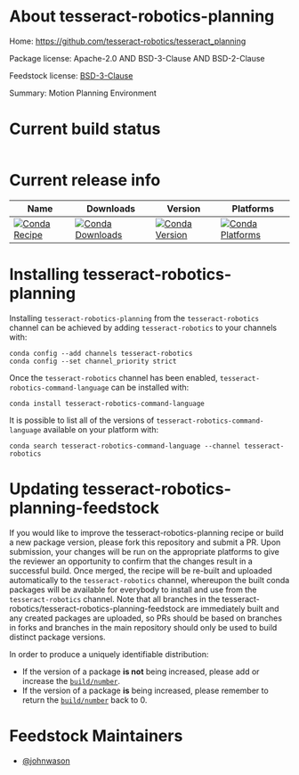 About tesseract-robotics-planning
=================================

Home: https://github.com/tesseract-robotics/tesseract_planning

Package license: Apache-2.0 AND BSD-3-Clause AND BSD-2-Clause

Feedstock license: [BSD-3-Clause](https://github.com/tesseract-robotics/tesseract-robotics-planning-feedstock/blob/master/LICENSE.txt)

Summary: Motion Planning Environment

Current build status
====================


<table>
</table>

Current release info
====================

| Name | Downloads | Version | Platforms |
| --- | --- | --- | --- |
| [![Conda Recipe](https://img.shields.io/badge/recipe-tesseract--robotics--command--language-green.svg)](https://anaconda.org/tesseract-robotics/tesseract-robotics-command-language) | [![Conda Downloads](https://img.shields.io/conda/dn/tesseract-robotics/tesseract-robotics-command-language.svg)](https://anaconda.org/tesseract-robotics/tesseract-robotics-command-language) | [![Conda Version](https://img.shields.io/conda/vn/tesseract-robotics/tesseract-robotics-command-language.svg)](https://anaconda.org/tesseract-robotics/tesseract-robotics-command-language) | [![Conda Platforms](https://img.shields.io/conda/pn/tesseract-robotics/tesseract-robotics-command-language.svg)](https://anaconda.org/tesseract-robotics/tesseract-robotics-command-language) |

Installing tesseract-robotics-planning
======================================

Installing `tesseract-robotics-planning` from the `tesseract-robotics` channel can be achieved by adding `tesseract-robotics` to your channels with:

```
conda config --add channels tesseract-robotics
conda config --set channel_priority strict
```

Once the `tesseract-robotics` channel has been enabled, `tesseract-robotics-command-language` can be installed with:

```
conda install tesseract-robotics-command-language
```

It is possible to list all of the versions of `tesseract-robotics-command-language` available on your platform with:

```
conda search tesseract-robotics-command-language --channel tesseract-robotics
```




Updating tesseract-robotics-planning-feedstock
==============================================

If you would like to improve the tesseract-robotics-planning recipe or build a new
package version, please fork this repository and submit a PR. Upon submission,
your changes will be run on the appropriate platforms to give the reviewer an
opportunity to confirm that the changes result in a successful build. Once
merged, the recipe will be re-built and uploaded automatically to the
`tesseract-robotics` channel, whereupon the built conda packages will be available for
everybody to install and use from the `tesseract-robotics` channel.
Note that all branches in the tesseract-robotics/tesseract-robotics-planning-feedstock are
immediately built and any created packages are uploaded, so PRs should be based
on branches in forks and branches in the main repository should only be used to
build distinct package versions.

In order to produce a uniquely identifiable distribution:
 * If the version of a package **is not** being increased, please add or increase
   the [``build/number``](https://docs.conda.io/projects/conda-build/en/latest/resources/define-metadata.html#build-number-and-string).
 * If the version of a package **is** being increased, please remember to return
   the [``build/number``](https://docs.conda.io/projects/conda-build/en/latest/resources/define-metadata.html#build-number-and-string)
   back to 0.

Feedstock Maintainers
=====================

* [@johnwason](https://github.com/johnwason/)

